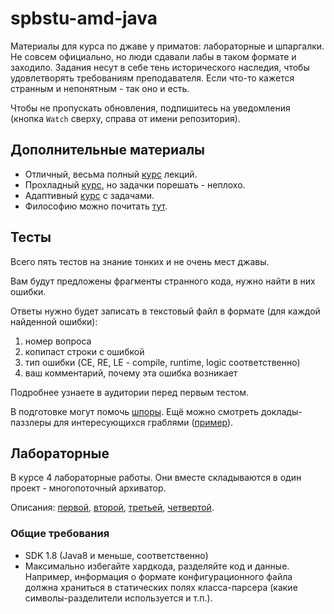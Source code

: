 # spbstu-amd-java

Материалы для курса по джаве у приматов: лабораторные и шпаргалки.
Не совсем официально, но люди сдавали лабы в таком формате и заходило.
Задания несут в себе тень исторического наследия, чтобы удовлетворять требованиям преподавателя.
Если что-то кажется странным и непонятным - так оно и есть.

Чтобы не пропускать обновления, подпишитесь на уведомления (кнопка `Watch` сверху, справа от имени репозитория).


## Дополнительные материалы

- Отличный, весьма полный [курс](https://compscicenter.ru/courses/java/nsk/2017-autumn/classes/3384/) лекций.
- Прохладный [курс](https://stepik.org/course/187/syllabus?auth=registration), но задачки порешать - неплохо.
- Адаптивный [курс](https://stepik.org/course/2403/?auth=registration) с задачами.
- Философию можно почитать [тут](https://github.com/winter-yuki/spbstu-amd-java/blob/master/PHILOSOPHY.md).


## Тесты

Всего пять тестов на знание тонких и не очень мест джавы.

Вам будут предложены фрагменты странного кода, нужно найти в них ошибки.

Ответы нужно будет записать в текстовый файл в формате (для каждой найденной ошибки):
1. номер вопроса
2. копипаст строки с ошибкой
3. тип ошибки (CE, RE, LE - compile, runtime, logic соответственно)
4. ваш комментарий, почему эта ошибка возникает

Подробнее узнаете в аудитории перед первым тестом.

В подготовке могут помочь [шпоры](https://github.com/winter-yuki/spbstu-amd-java/blob/master/TRICKY.md).
Ещё можно смотреть доклады-паззлеры для интересующихся граблями ([пример](https://youtu.be/7PnYBYL9pnc)).


## Лабораторные

В курсе 4 лабораторные работы. Они вместе складываются в один проект -
многопоточный архиватор.

Описания:
[первой](https://github.com/winter-yuki/spbstu-amd-java/blob/master/LAB1.md),
[второй](https://github.com/winter-yuki/spbstu-amd-java/blob/master/LAB2.md),
[третьей](https://github.com/winter-yuki/spbstu-amd-java/blob/master/LAB3.md),
[четвертой](https://github.com/winter-yuki/spbstu-amd-java/blob/master/LAB4.md).


### Общие требования

- SDK 1.8 (Java8 и меньше, соответственно)
- Максимально избегайте хардкода, разделяйте код и данные.
Например, информация о формате конфигурационного файла должна храниться в статических полях класса-парсера
(какие символы-разделители используется и т.п.).
